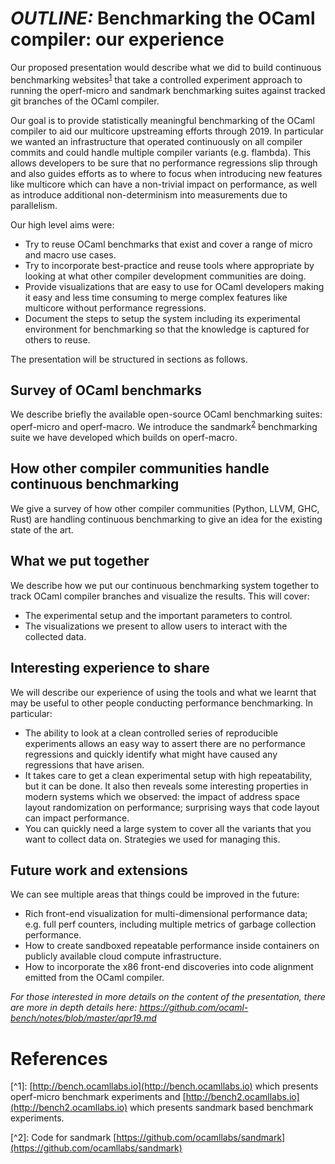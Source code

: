 # *OUTLINE:* Benchmarking the OCaml compiler: our experience 

Our proposed presentation would describe what we did to build continuous
benchmarking websites<sup>[1](#ref1)</sup> that take a controlled experiment
approach to running the operf-micro and sandmark benchmarking suites against
tracked git branches of the OCaml compiler. 

Our goal is to provide statistically meaningful benchmarking of the OCaml
compiler to aid our multicore upstreaming efforts through 2019. In particular
we wanted an infrastructure that operated continuously on all compiler commits
and could handle multiple compiler variants (e.g. flambda). This allows
developers to be sure that no performance regressions slip through and also
guides efforts as to where to focus when introducing new features like
multicore which can have a non-trivial impact on performance, as well as
introduce additional non-determinism into measurements due to parallelism.

Our high level aims were:
*   Try to reuse OCaml benchmarks that exist and cover a range of micro and
macro use cases.  
*   Try to incorporate best-practice and reuse tools where appropriate by 
looking at what other compiler development communities are doing.  
*   Provide visualizations that are easy to use for OCaml developers
making it easy and less time consuming to merge complex features like
multicore without performance regressions.   
*   Document the steps to setup the system including its experimental 
environment for benchmarking so that the knowledge is captured for others to 
reuse.

The presentation will be structured in sections as follows.

## Survey of OCaml benchmarks

We describe briefly the available open-source OCaml benchmarking suites: 
operf-micro and operf-macro. We introduce the sandmark<sup>[2](#ref2)</sup> 
benchmarking suite we have developed which builds on operf-macro. 

## How other compiler communities handle continuous benchmarking

We give a survey of how other compiler communities (Python, LLVM, GHC, Rust) are 
handling continuous benchmarking to give an idea for the existing state of the art. 

## What we put together

We describe how we put our continuous benchmarking system together to 
track OCaml compiler branches and visualize the results. 
This will cover:
 * The experimental setup and the important parameters to control.
 * The visualizations we present to allow users to interact with the collected
 data.


## Interesting experience to share

We will describe our experience of using the tools and what we learnt that 
may be useful to other people conducting performance benchmarking. In particular:
 * The ability to look at a clean controlled series of reproducible
   experiments allows an easy way to assert there are no performance
   regressions and quickly identify what might have caused any regressions 
   that have arisen.
 * It takes care to get a clean experimental setup with high repeatability,
   but it can be done. It also then reveals some interesting properties in 
   modern systems which we observed: the impact of address space layout
   randomization on performance; surprising ways that code layout can impact
   performance.
 * You can quickly need a large system to cover all the variants that you 
   want to collect data on. Strategies we used for managing this. 

## Future work and extensions

We can see multiple areas that things could be improved in the future:
 * Rich front-end visualization for multi-dimensional performance data; e.g.
   full perf counters, including multiple metrics of garbage collection
   performance.  
 * How to create sandboxed repeatable performance inside containers on publicly 
   available cloud compute infrastructure. 
 * How to incorporate the x86 front-end discoveries into code alignment emitted 
   from the OCaml compiler.  

_For those interested in more details on the content of the presentation, there 
are more in depth details here:_ 
_https://github.com/ocaml-bench/notes/blob/master/apr19.md_

# References

<a name="ref1"></a>[^1]: [http://bench.ocamllabs.io](http://bench.ocamllabs.io) which presents operf-micro benchmark experiments and [http://bench2.ocamllabs.io](http://bench2.ocamllabs.io) which presents sandmark based benchmark experiments. 

<a name="ref2"></a>[^2]: Code for sandmark [https://github.com/ocamllabs/sandmark](https://github.com/ocamllabs/sandmark) 
